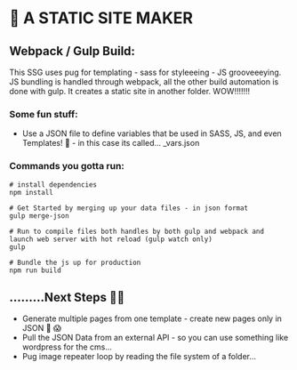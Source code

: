 # 📁  A STATIC SITE MAKER

## Webpack / Gulp Build:

This SSG uses pug for templating - sass for styleeeing - JS grooveeeying. JS bundling is handled through webpack, all the other build automation is done with gulp. It creates a static site in another folder. WOW!!!!!!!

### Some fun stuff:
-  Use a JSON file to define variables that be used in SASS, JS, and even Templates! 🔮  - in this case its called... _vars.json  

### Commands you gotta run:
    
    # install dependencies
    npm install
    
    # Get Started by merging up your data files - in json format
    gulp merge-json

    # Run to compile files both handles by both gulp and webpack and launch web server with hot reload (gulp watch only)
    gulp
    
    # Bundle the js up for production
    npm run build
    
    

## .........Next Steps 👟💭
  
- Generate multiple pages from one template - create new pages only in JSON 🤔 😱
- Pull the JSON Data from an external API - so you can use something like wordpress for the cms...
- Pug image repeater loop by reading the file system of a folder...
